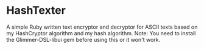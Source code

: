 # HashTexter
A simple Ruby written text encryptor and decryptor for ASCII texts based on my HashCryptor algorithm and my hash algorithm. Note: You need to install the Glimmer-DSL-libui gem before using this or it won't work.
